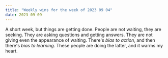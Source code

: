 ```yaml
---
title: "Weekly wins for the week of 2023 09 04"
date: 2023-09-09
---
```


A short week, but things are getting done. People are not waiting, they are seeking. They are asking questions and getting answers. They are not giving even the appearance of waiting. There's _bias to action_, and then there's _bias to learning_. These people are doing the latter, and it warms my heart.
